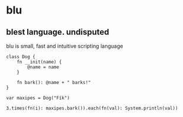 # blu
## blest language. undisputed

blu is small, fast and intuitive scripting language

```
class Dog {
    fn __init(name) {
        @name = name
    }

    fn bark(): @name + " barks!"
}

var maxipes = Dog("Fík")

3.times(fn(i): maxipes.bark()).each(fn(val): System.println(val))
```
